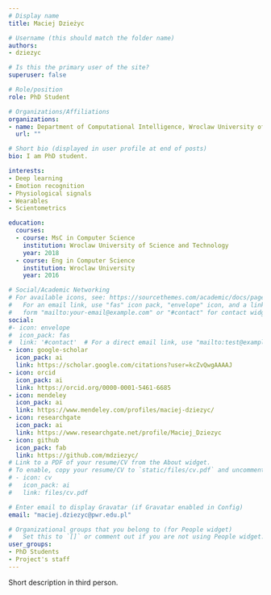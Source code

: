 ```yaml
---
# Display name
title: Maciej Dzieżyc

# Username (this should match the folder name)
authors:
- dziezyc

# Is this the primary user of the site?
superuser: false

# Role/position
role: PhD Student

# Organizations/Affiliations
organizations:
- name: Department of Computational Intelligence, Wroclaw University of Science and Technology
  url: ""

# Short bio (displayed in user profile at end of posts)
bio: I am PhD student.

interests:
- Deep learning
- Emotion recognition
- Physiological signals
- Wearables
- Scientometrics

education:
  courses:
  - course: MsC in Computer Science
    institution: Wroclaw University of Science and Technology
    year: 2018
  - course: Eng in Computer Science
    institution: Wroclaw University
    year: 2016

# Social/Academic Networking
# For available icons, see: https://sourcethemes.com/academic/docs/page-builder/#icons
#   For an email link, use "fas" icon pack, "envelope" icon, and a link in the
#   form "mailto:your-email@example.com" or "#contact" for contact widget.
social:
#- icon: envelope
#  icon_pack: fas
#  link: '#contact'  # For a direct email link, use "mailto:test@example.org".
- icon: google-scholar
  icon_pack: ai
  link: https://scholar.google.com/citations?user=kcZvQwgAAAAJ
- icon: orcid
  icon_pack: ai
  link: https://orcid.org/0000-0001-5461-6685
- icon: mendeley
  icon_pack: ai
  link: https://www.mendeley.com/profiles/maciej-dziezyc/
- icon: researchgate
  icon_pack: ai
  link: https://www.researchgate.net/profile/Maciej_Dziezyc
- icon: github
  icon_pack: fab
  link: https://github.com/mdziezyc/
# Link to a PDF of your resume/CV from the About widget.
# To enable, copy your resume/CV to `static/files/cv.pdf` and uncomment the lines below.
# - icon: cv
#   icon_pack: ai
#   link: files/cv.pdf

# Enter email to display Gravatar (if Gravatar enabled in Config)
email: "maciej.dziezyc@pwr.edu.pl"

# Organizational groups that you belong to (for People widget)
#   Set this to `[]` or comment out if you are not using People widget.
user_groups:
- PhD Students
- Project's staff
---
```

Short description in third person.

